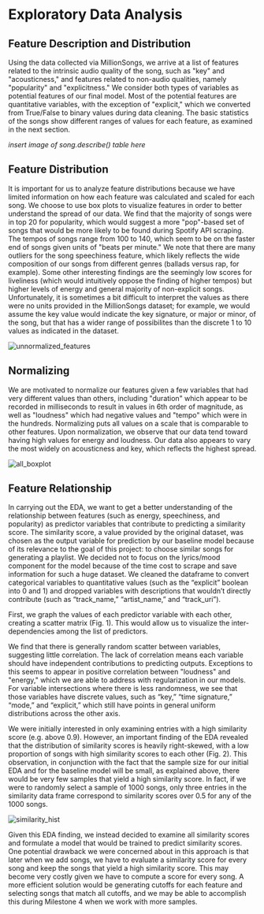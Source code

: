 # Exploratory Data Analysis

## Feature Description and Distribution
Using the data collected via MillionSongs, we arrive at a list of features related to the intrinsic audio quality of the song, such as "key" and "acousticness," and features related to non-audio qualities, namely "popularity" and "explicitness." We consider both types of variables as potential features of our final model. Most of the potential features are quantitative variables, with the exception of "explicit," which we converted from True/False to binary values during data cleaning. The basic statistics of the songs show different ranges of values for each feature, as examined in the next section. 

*insert image of song.describe() table here*

## Feature Distribution
It is important for us to analyze feature distributions because we have limited information on how each feature was calculated and scaled for each song. We choose to use box plots to visualize features in order to better understand the spread of our data. We find that the majority of songs were in top 20 for popularity, which would suggest a more "pop"-based set of songs that would be more likely to be found during Spotify API scraping. The tempos of songs range from 100 to 140, which seem to be on the faster end of songs given units of "beats per minute." We note that there are many outliers for the song speechiness feature, which likely reflects the wide composition of our songs from different genres (ballads versus rap, for example). Some other interesting findings are the seemingly low scores for liveliness (which would intuitively oppose the finding of higher tempos) but higher levels of energy and general majority of non-explicit songs. Unfortunately, it is sometimes a bit difficult to interpret the values as there were no units provided in the MillionSongs dataset; for example, we would assume the key value would indicate the key signature, or major or minor, of the song, but that has a wider range of possibilites than the discrete 1 to 10 values as indicated in the dataset. 

![unnormalized_features](https://user-images.githubusercontent.com/22016387/70472500-2f103380-1a9d-11ea-994f-9f51e8ff4a24.JPG)

## Normalizing
We are motivated to normalize our features given a few variables that had very different values than others, including "duration" which appear to be recorded in milliseconds to result in values in 6th order of magnitude, as well as "loudness" which had negative values and "tempo" which were in the hundreds. Normalizing puts all values on a scale that is comparable to other features. Upon normalization, we observe that our data tend toward having high values for energy and loudness. Our data also appears to vary the most widely on acousticness and key, which reflects the highest spread. 

![all_boxplot](https://user-images.githubusercontent.com/22016387/70472340-ebb5c500-1a9c-11ea-8816-39df6d7f6030.png)

## Feature Relationship
In carrying out the EDA, we want to get a better understanding of the relationship between features (such as energy, speechiness, and popularity) as predictor variables that contribute to predicting a similarity score. The similarity score, a value provided by the original dataset, was chosen as the output variable for prediction by our baseline model because of its relevance to the goal of this project: to choose similar songs for generating a playlist. We decided not to focus on the lyrics/mood component for the model because of the time cost to scrape and save information for such a huge dataset. We cleaned the dataframe to convert categorical variables to quantitative values (such as the “explicit” boolean into 0 and 1) and dropped variables with descriptions that wouldn’t directly contribute (such as “track_name,” “artist_name,” and “track_uri”). 

First, we graph the values of each predictor variable with each other, creating a scatter matrix (Fig. 1). This would allow us to visualize the inter-dependencies among the list of predictors.


We find that there is generally random scatter between variables, suggesting little correlation. The lack of correlation means each variable should have independent contributions to predicting outputs. Exceptions to this seems to appear in positive correlation between "loudness" and "energy," which we are able to address with regularization in our models. For variable intersections where there is less randomness, we see that those variables have discrete values, such as “key,” “time signature,” “mode,” and “explicit,” which still have points in general uniform distributions across the other axis. 

We were initially interested in only examining entries with a high similarity score (e.g. above 0.9). However, an important finding of the EDA revealed that the distribution of similarity scores is heavily right-skewed, with a low proportion of songs with high similarity scores to each other (Fig. 2). This observation, in conjunction with the fact that the sample size for our initial EDA and for the baseline model will be small, as explained above, there would be very few samples that yield a high similarity score. In fact, if we were to randomly select a sample of 1000 songs, only three entries in the similarity data frame correspond to similarity scores over 0.5 for any of the 1000 songs. 

![similarity_hist](https://user-images.githubusercontent.com/22016387/70472318-e48eb700-1a9c-11ea-8103-ca41f0527766.png)

Given this EDA finding, we instead decided to examine all similarity scores and formulate a model that would be trained to predict similarity scores. One potential drawback we were concerned about in this approach is that later when we add songs, we have to evaluate a similarity score for every song and keep the songs that yield a high similarity score. This may become very costly given we have to compute a score for every song. A more efficient solution would be generating cutoffs for each feature and selecting songs that match all cutoffs, and we may be able to accomplish this during Milestone 4 when we work with more samples.

